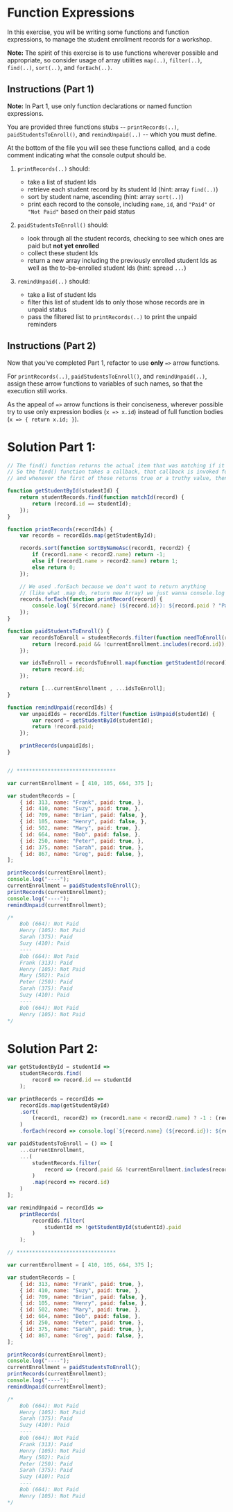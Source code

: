 # Function Expressions

In this exercise, you will be writing some functions and function expressions, to manage the student enrollment records for a workshop.

**Note:** The spirit of this exercise is to use functions wherever possible and appropriate, so consider usage of array utilities `map(..)`, `filter(..)`, `find(..)`, `sort(..)`, and `forEach(..)`.

## Instructions (Part 1)

**Note:** In Part 1, use only function declarations or named function expressions.

You are provided three functions stubs -- `printRecords(..)`, `paidStudentsToEnroll()`, and `remindUnpaid(..)` -- which you must define.

At the bottom of the file you will see these functions called, and a code comment indicating what the console output should be.

1. `printRecords(..)` should:

   - take a list of student Ids
   - retrieve each student record by its student Id (hint: array `find(..)`)
   - sort by student name, ascending (hint: array `sort(..)`)
   - print each record to the console, including `name`, `id`, and `"Paid"` or `"Not Paid"` based on their paid status

2. `paidStudentsToEnroll()` should:

   - look through all the student records, checking to see which ones are paid but **not yet enrolled**
   - collect these student Ids
   - return a new array including the previously enrolled student Ids as well as the to-be-enrolled student Ids (hint: spread `...`)

3. `remindUnpaid(..)` should:
   - take a list of student Ids
   - filter this list of student Ids to only those whose records are in unpaid status
   - pass the filtered list to `printRecords(..)` to print the unpaid reminders

## Instructions (Part 2)

Now that you've completed Part 1, refactor to use **only** `=>` arrow functions.

For `printRecords(..)`, `paidStudentsToEnroll()`, and `remindUnpaid(..)`, assign these arrow functions to variables of such names, so that the execution still works.

As the appeal of `=>` arrow functions is their conciseness, wherever possible try to use only expression bodies (`x => x.id`) instead of full function bodies (`x => { return x.id; }`).

# Solution Part 1:

```JavaScript
// The find() function returns the actual item that was matching if it's found instead of true or false
// So the find() function takes a callback, that callback is invoked for each item in an array.
// and whenever the first of those returns true or a truthy value, then that value from the array is returned, not the true, but the value. It's almost like filter, we basically just need to return true whenever we have found the thing that we want.

function getStudentById(studentId) {
	return studentRecords.find(function matchId(record) {
		return (record.id == studentId);
	});
}

function printRecords(recordIds) {
	var records = recordIds.map(getStudentById);

	records.sort(function sortByNameAsc(record1, record2) {
		if (record1.name < record2.name) return -1;
		else if (record1.name > record2.name) return 1;
		else return 0;
	});

	// We used .forEach because we don't want to return anything
	// (like what .map do, return new Array) we just wanna console.log it
	records.forEach(function printRecord(record) {
		console.log(`${record.name} (${record.id}): ${record.paid ? "Paid": "Not Paid"}`);
	});
}

function paidStudentsToEnroll() {
	var recordsToEnroll = studentRecords.filter(function needToEnroll(record) {
		return (record.paid && !currentEnrollment.includes(record.id));
	});

	var idsToEnroll = recordsToEnroll.map(function getStudentId(record) {
		return record.id;
	});

	return [...currentEnrollment , ...idsToEnroll];
}

function remindUnpaid(recordIds) {
	var unpaidIds = recordIds.filter(function isUnpaid(studentId) {
		var record = getStudentById(studentId);
		return !record.paid;
	});

	printRecords(unpaidIds);
}


// ********************************

var currentEnrollment = [ 410, 105, 664, 375 ];

var studentRecords = [
	{ id: 313, name: "Frank", paid: true, },
	{ id: 410, name: "Suzy", paid: true, },
	{ id: 709, name: "Brian", paid: false, },
	{ id: 105, name: "Henry", paid: false, },
	{ id: 502, name: "Mary", paid: true, },
	{ id: 664, name: "Bob", paid: false, },
	{ id: 250, name: "Peter", paid: true, },
	{ id: 375, name: "Sarah", paid: true, },
	{ id: 867, name: "Greg", paid: false, },
];

printRecords(currentEnrollment);
console.log("----");
currentEnrollment = paidStudentsToEnroll();
printRecords(currentEnrollment);
console.log("----");
remindUnpaid(currentEnrollment);

/*
	Bob (664): Not Paid
	Henry (105): Not Paid
	Sarah (375): Paid
	Suzy (410): Paid
	----
	Bob (664): Not Paid
	Frank (313): Paid
	Henry (105): Not Paid
	Mary (502): Paid
	Peter (250): Paid
	Sarah (375): Paid
	Suzy (410): Paid
	----
	Bob (664): Not Paid
	Henry (105): Not Paid
*/
```

# Solution Part 2:

```JavaScript
var getStudentById = studentId => 
	studentRecords.find(
		record => record.id == studentId
	);

var printRecords = recordIds => 
	recordIds.map(getStudentById)
	.sort(
		(record1, record2) => (record1.name < record2.name) ? -1 : (record1.name > record2.name) ? 1 : 0
	)
	.forEach(record => console.log(`${record.name} (${record.id}): ${record.paid ? "Paid": "Not Paid"}`));

var paidStudentsToEnroll = () => [
	...currentEnrollment, 
	...(
		studentRecords.filter( 
			record => (record.paid && !currentEnrollment.includes(record.id))
		)
		.map(record => record.id)
	)
];

var remindUnpaid = recordIds => 
	printRecords(
		recordIds.filter(
			studentId => !getStudentById(studentId).paid
		)
	);

// ********************************

var currentEnrollment = [ 410, 105, 664, 375 ];

var studentRecords = [
	{ id: 313, name: "Frank", paid: true, },
	{ id: 410, name: "Suzy", paid: true, },
	{ id: 709, name: "Brian", paid: false, },
	{ id: 105, name: "Henry", paid: false, },
	{ id: 502, name: "Mary", paid: true, },
	{ id: 664, name: "Bob", paid: false, },
	{ id: 250, name: "Peter", paid: true, },
	{ id: 375, name: "Sarah", paid: true, },
	{ id: 867, name: "Greg", paid: false, },
];

printRecords(currentEnrollment);
console.log("----");
currentEnrollment = paidStudentsToEnroll();
printRecords(currentEnrollment);
console.log("----");
remindUnpaid(currentEnrollment);

/*
	Bob (664): Not Paid
	Henry (105): Not Paid
	Sarah (375): Paid
	Suzy (410): Paid
	----
	Bob (664): Not Paid
	Frank (313): Paid
	Henry (105): Not Paid
	Mary (502): Paid
	Peter (250): Paid
	Sarah (375): Paid
	Suzy (410): Paid
	----
	Bob (664): Not Paid
	Henry (105): Not Paid
*/
```

